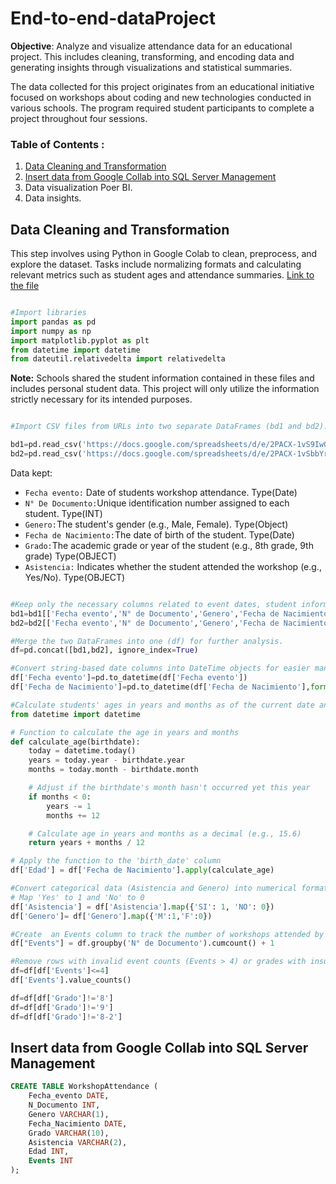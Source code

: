 # End-to-end-dataProject

**Objective**: Analyze and visualize attendance data for an educational project. This includes cleaning, transforming, and encoding data and generating insights through visualizations and statistical summaries.

The data collected for this project originates from an educational initiative focused on workshops about coding and new technologies conducted in various schools. The program required student participants to complete a project throughout four sessions.

### Table of Contents :

1. [Data Cleaning and Transformation](#data-cleaning-and-transformation)
2. [Insert data from Google Collab into SQL Server Management](#insert-data-from-google-collab-into-sql-server-management)
3. Data visualization Poer BI.
4. Data insights.

## Data Cleaning and Transformation

  This step involves using Python in Google Colab to clean, preprocess, and explore the dataset. Tasks 
  include  normalizing formats and calculating relevant metrics such as student ages and attendance 
  summaries. [Link to the file](EducationProgramInsight.ipynb)

```python

#Import libraries
import pandas as pd
import numpy as np
import matplotlib.pyplot as plt
from datetime import datetime
from dateutil.relativedelta import relativedelta

```
**Note:** Schools shared the student information contained in these files and includes personal student data. This project will only utilize the information strictly necessary for its intended purposes.

```python

#Import CSV files from URLs into two separate DataFrames (bd1 and bd2).

bd1=pd.read_csv('https://docs.google.com/spreadsheets/d/e/2PACX-1vS9IwGj-SwAzPqx6_gNwxigmdziGS0Cgu7-UQqaRp5lyUOs41pkbirF8vIgQxlbsmFMr1nimwC_sHbQ/pub?gid=260434784&single=true&output=csv')
bd2=pd.read_csv('https://docs.google.com/spreadsheets/d/e/2PACX-1vSbbYrc301ntoQC-3hdbLjR9UtcBCVpm3fnJrCJSEtQw5-M6bevEnCiCK8L_iWpZLKfklnbHtrXFvR9/pub?gid=0&single=true&output=csv')

```
Data kept:
* `Fecha evento:` Date of students workshop attendance. Type(Date)
* `N° De Documento:`Unique identification number assigned to each student. Type(INT)
* `Genero:`The student's gender (e.g., Male, Female). Type(Object)
* `Fecha de Nacimiento:`The date of birth of the student. Type(Date)
* `Grado:`The academic grade or year of the student (e.g., 8th grade, 9th grade) Type(OBJECT)
* `Asistencia:` Indicates whether the student attended the workshop (e.g., Yes/No). Type(OBJECT)


```python

#Keep only the necessary columns related to event dates, student information, and attendance.
bd1=bd1[['Fecha evento','N° de Documento','Genero','Fecha de Nacimiento','Grado','Asistencia']].copy()
bd2=bd2[['Fecha evento','N° de Documento','Genero','Fecha de Nacimiento','Grado','Asistencia']].copy()
```
```python
#Merge the two DataFrames into one (df) for further analysis.
df=pd.concat([bd1,bd2], ignore_index=True)

#Convert string-based date columns into DateTime objects for easier manipulation.
df['Fecha evento']=pd.to_datetime(df['Fecha evento'])
df['Fecha de Nacimiento']=pd.to_datetime(df['Fecha de Nacimiento'],format="mixed")

#Calculate students' ages in years and months as of the current date and store the results in a new column, Edad.
from datetime import datetime

# Function to calculate the age in years and months
def calculate_age(birthdate):
    today = datetime.today()
    years = today.year - birthdate.year
    months = today.month - birthdate.month

    # Adjust if the birthdate's month hasn't occurred yet this year
    if months < 0:
        years -= 1
        months += 12

    # Calculate age in years and months as a decimal (e.g., 15.6)
    return years + months / 12

# Apply the function to the 'birth_date' column
df['Edad'] = df['Fecha de Nacimiento'].apply(calculate_age)

#Convert categorical data (Asistencia and Genero) into numerical formats for analysis.
# Map 'Yes' to 1 and 'No' to 0
df['Asistencia'] = df['Asistencia'].map({'SI': 1, 'NO': 0})
df['Genero']= df['Genero'].map({'M':1,'F':0})

#Create  an Events column to track the number of workshops attended by each student.
df["Events"] = df.groupby('N° de Documento').cumcount() + 1

#Remove rows with invalid event counts (Events > 4) or grades with insufficient representation.
df=df[df['Events']<=4]
df['Events'].value_counts()

df=df[df['Grado']!='8']
df=df[df['Grado']!='9']
df=df[df['Grado']!='8-2']

```
## Insert data from Google Collab into SQL Server Management

```SQL
CREATE TABLE WorkshopAttendance (
    Fecha_evento DATE,
    N_Documento INT,
    Genero VARCHAR(1),
    Fecha_Nacimiento DATE,
    Grado VARCHAR(10),
    Asistencia VARCHAR(2),
    Edad INT,
    Events INT
);

```
